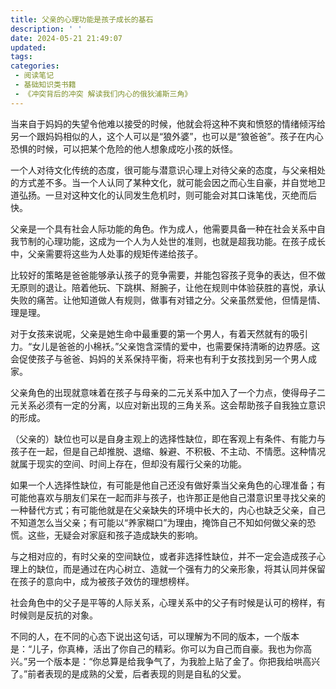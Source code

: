 ```yaml
---
title: 父亲的心理功能是孩子成长的基石
description: ' '
date: 2024-05-21 21:49:07
updated:
tags:
categories:
 - 阅读笔记
 - 基础知识类书籍
 - 《冲突背后的冲突 解读我们内心的俄狄浦斯三角》
---
```

当来自于妈妈的失望令他难以接受的时候，他就会将这种不爽和愤怒的情绪倾泻给另一个跟妈妈相似的人，这个人可以是“狼外婆”，也可以是“狼爸爸”。孩子在内心恐惧的时候，可以把某个危险的他人想象成吃小孩的妖怪。

一个人对待文化传统的态度，很可能与潜意识心理上对待父亲的态度，与父亲相处的方式差不多。当一个人认同了某种文化，就可能会因之而心生自豪，并自觉地卫道弘扬。一旦对这种文化的认同发生危机时，则可能会对其口诛笔伐，灭绝而后快。

父亲是一个具有社会人际功能的角色。作为成人，他需要具备一种在社会关系中自我节制的心理功能，这成为一个人为人处世的准则，也就是超我功能。在孩子成长中，父亲需要将这些为人处事的规矩传递给孩子。

比较好的策略是爸爸能够承认孩子的竞争需要，并能包容孩子竞争的表达，但不做无原则的退让。陪着他玩、下跳棋、掰腕子，让他在规则中体验获胜的喜悦，承认失败的痛苦。让他知道做人有规则，做事有对错之分。父亲虽然爱他，但情是情、理是理。

对于女孩来说呢，父亲是她生命中最重要的第一个男人，有着天然就有的吸引力。“女儿是爸爸的小棉袄。”父亲饱含深情的爱中，也需要保持清晰的边界感。这会促使孩子与爸爸、妈妈的关系保持平衡，将来也有利于女孩找到另一个男人成家。

父亲角色的出现就意味着在孩子与母亲的二元关系中加入了一个力点，使得母子二元关系必须有一定的分离，以应对新出现的三角关系。这会帮助孩子自我独立意识的形成。

（父亲的）缺位也可以是自身主观上的选择性缺位，即在客观上有条件、有能力与孩子在一起，但是自己却推脱、退缩、躲避、不积极、不主动、不情愿。这种情况就属于现实的空间、时间上存在，但却没有履行父亲的功能。

如果一个人选择性缺位，有可能是他自己还没有做好乘当父亲角色的心理准备；有可能他喜欢与朋友们呆在一起而非与孩子，也许那正是他自己潜意识里寻找父亲的一种替代方式；有可能他就是在父亲缺失的环境中长大的，内心也缺乏父亲，自己不知道怎么当父亲；有可能以“养家糊口”为理由，掩饰自己不知如何做父亲的恐慌。这些，无疑会对家庭和孩子造成缺失的影响。

与之相对应的，有时父亲的空间缺位，或者非选择性缺位，并不一定会造成孩子心理上的缺位，而是通过在内心树立、造就一个强有力的父亲形象，将其认同并保留在孩子的意向中，成为被孩子效仿的理想榜样。

社会角色中的父子是平等的人际关系，心理关系中的父子有时候是认可的榜样，有时候则是反抗的对象。

不同的人，在不同的心态下说出这句话，可以理解为不同的版本，一个版本是：“儿子，你真棒，活出了你自己的精彩。你可以为自己而自豪。我也为你高兴。”另一个版本是：“你总算是给我争气了，为我脸上贴了金了。你把我给哄高兴了。”前者表现的是成熟的父爱，后者表现的则是自私的父爱。

